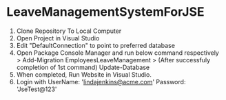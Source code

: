 # LeaveManagementSystemForJSE

1. Clone Repository To Local Computer
2. Open Project in Visual Studio
3. Edit "DefaultConnection" to point to preferred database
4. Open Package Console Manager and run below command respectively
        > Add-Migration EmployeesLeaveManagement
        > (After successfuly completion of 1st command) Update-Database
5. When completed, Run Website in Visual Studio.
6. Login with UserName:  'lindajenkins@acme.com' Password: 'JseTest@123'
